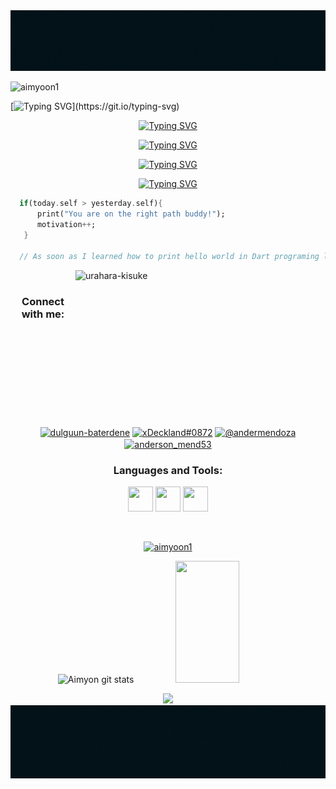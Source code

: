 
<img src="https://github.com/AnderMendoza/AnderMendoza/blob/main/assets/banner-header.gif">

<!-- Viewers -->
<p align="left">  <img src="https://komarev.com/ghpvc/?username=aimyoon1&label=Profile%20views&color=0e75b6&style=flat" alt="aimyoon1" /> </p>

<!-- TYPING DATA -->
[![Typing SVG](https://readme-typing-svg.herokuapp.com?font=Fira+Code&size=35&duration=2700&pause=3000&color=02D9F7&center=true&vCenter=true&width=1000&lines=Hi+Aimyon+desu%E2%9C%A8;I'm+from+Mongolia%F0%9F%87%B2%F0%9F%87%B3;I'm+19+years+old%E2%9A%A1%EF%B8%8F;Welcome!)](https://git.io/typing-svg)

<!-- ABOUT ME  -->
<div align="center">
  
[![Typing SVG](https://readme-typing-svg.herokuapp.com?font=Fira+Code&size=17&duration=2500&pause=15000&color=F7F7F7&center=true&multiline=true&width=1000&height=31&lines=%F0%9F%93%9A+I+am+currently+studying+at+ICode+academy)](https://git.io/typing-svg)
  
[![Typing SVG](https://readme-typing-svg.herokuapp.com?font=Fira+Code&size=17&duration=2500&pause=15000&color=F7F7F7&center=true&multiline=true&width=1000&height=31&lines=%F0%9F%92%AC+Ask+me+about+Flutter)](https://git.io/typing-svg)

[![Typing SVG](https://readme-typing-svg.herokuapp.com?font=Fira+Code&size=17&duration=2500&pause=15000&color=F7F7F7&center=true&multiline=true&width=1000&height=31&lines=%E2%9A%A1+Fun+fact++-%3E+Sometimes+INFJ+sometimes+ENFJ)](https://git.io/typing-svg)

[![Typing SVG](https://readme-typing-svg.herokuapp.com?font=Fira+Code&size=17&duration=2500&pause=15000&color=F7F7F7&center=true&multiline=true&width=1000&height=31&lines=%F0%9F%9A%80+How+to+contact+-%3E+aimyooon1%40gmai.com)](https://git.io/typing-svg)

</div>

<div align="left">
  
  ```dart
    if(today.self > yesterday.self){
        print("You are on the right path buddy!");
        motivation++;
     }

    // As soon as I learned how to print hello world in Dart programing language, I felt the power in my hand.✨ 
  ```

</div>

<img align='right' alt='urahara-kisuke' width="400" height="250" src="https://media.tenor.com/9gtJj5pjXb4AAAAC/chrollo-lucilfer-hunter-x-hunter.gif">

<br>

<!-- CONTACT -->
<h3 align="center">Connect with me:</h3>
<p align="center">
<a href="https://www.facebook.com/profile.php?id=100073265135306" target="blank"><img align="center" src="https://cdn.jsdelivr.net/gh/devicons/devicon/icons/facebook/facebook-original.svg" alt="dulguun-baterdene" height="30" width="40" /></a>
<a href="https://discord.gg/aimyoon1" target="blank"><img align="center" src="https://raw.githubusercontent.com/rahuldkjain/github-profile-readme-generator/master/src/images/icons/Social/discord.svg" alt="xDeckland#0872" height="30" width="40" /></a>
<a href="https://twitter.com/Aimyoon1" target="blank"><img align="center" src="https://raw.githubusercontent.com/rahuldkjain/github-profile-readme-generator/master/src/images/icons/Social/twitter.svg" alt="@andermendoza" height="30" width="40" /></a>
<a href="https://instagram.com/aimyoon1" target="blank"><img align="center" src="https://raw.githubusercontent.com/rahuldkjain/github-profile-readme-generator/master/src/images/icons/Social/instagram.svg" alt="anderson_mend53" height="30" width="40" /></a>
</p>

<!-- TECHNICAL SKILLS & TOOLS -->
<h3 align="center">
  Languages and Tools:
</h3>

<p align="center">
  
  <img src="https://cdn.jsdelivr.net/gh/devicons/devicon/icons/dart/dart-original.svg" width="40" height="40" />
  
  <img src="https://cdn.jsdelivr.net/gh/devicons/devicon/icons/flutter/flutter-original.svg" width="40" height="40" />  
          
  <img src="https://cdn.jsdelivr.net/gh/devicons/devicon/icons/androidstudio/androidstudio-original.svg" width="40" height="40" />      
</p>
<br>

<!-- TROPHIES GITHUB -->
<p align="center"> <a align="center" href="https://github.com/ryo-ma/github-profile-trophy"><img src="https://github-profile-trophy.vercel.app/?username=aimyoon1&theme=dracula&column=8" alt="aimyoon1" /></a> </p>

<!-- STATS -->
<div align="center">  
  <img width="53%" height="195px" src="https://github-readme-stats.vercel.app/api?username=aimyoon1&show_icons=true&count_private=true&hide_border=true&title_color=02D9F7FF&icon_color=02D9F7FF&text_color=c9d1d9&bg_color=0d1117" alt="Aimyon git stats" /> 
  
  <img width="45%" height="195px" src="https://github-readme-stats.vercel.app/api/top-langs/?username=aimyoon1&layout=compact&hide_border=true&title_color=02D9F7FF&text_color=02D9F7FF&bg_color=0d1117" />
</div> 

<p align="center">
 <img  src="https://github-readme-streak-stats.herokuapp.com?user=aimyoon1&theme=tokyonight_duo&hide_border=true"
</p>

<!-- GIF FOOTER -->
<img src="https://github.com/AnderMendoza/AnderMendoza/raw/main/assets/banner-footer.gif">
